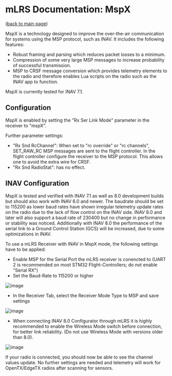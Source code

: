 # mLRS Documentation: MspX #

([back to main page](../README.md))

MspX is a technology designed to improve the over-the-air communication for systems using the MSP protocol, such as INAV. It includes the following features:
- Robust framing and parsing which reduces packet losses to a minimum.
- Compression of some very large MSP messages to increase probability of successful transmission.
- MSP to CRSF message conversion which provides telemetry elements to the radio and therefore enables Lua scripts on the radio such as the INAV app to function.

MspX is currently tested for INAV 7.1.

## Configuration

MspX is enabled by setting the "Rx Ser Link Mode" parameter in the receiver to "mspX".

Further parameter settings:
- "Rx Snd RcChannel": When set to "rc override" or "rc channels", SET_RAW_RC MSP messages are sent to the flight controller. In the flight controller configure the receiver to the MSP protocol. This allows one to avoid the extra wire for CRSF.
- "Rx Snd RadioStat": has no effect.

## INAV Configuration

MspX is tested and verified with INAV 7.1 as well as 8.0 development builds but should also work with INAV 6.0 and newer. The baudrate should be set to 115200 as lower baud rates have shown irregular telemetry update rates on the radio due to the lack of flow control on the INAV side. INAV 8.0 and later will also support a baud rate of 230400 but no change in performance or stability was noticed. Additionally with INAV 8.0 the performance of the serial link to a Ground Control Station (GCS) will be increased, due to some optimizations in INAV. 

To use a mLRS Receiver with INAV in MspX mode, the following settings have to be applied:
- Enable MSP for the Serial Port the mLRS receiver is conencted to (UART 2 is recommended on most STM32 Flight-Controllers; do not enable "Serial RX")
- Set the Baud-Rate to 115200 or higher
  
![image](https://github.com/user-attachments/assets/e4263b21-f3c5-40b5-a498-bf3c4906fdc2)


- In the Receiver Tab, select the Receiver Mode Type to MSP and save settings
  
![image](https://github.com/user-attachments/assets/d3f9adb4-3438-4552-989b-dea2ab1c044e)


- When connecting INAV 8.0 Configurator through mLRS it is highly recommended to enable the Wireless Mode switch before connection, for better link reliability. (Do not use Wireless Mode with versions older than 8.0).

![image](https://github.com/user-attachments/assets/2291187a-5d27-4857-a4d6-454f6b0f5e30)



If your radio is connected, you should now be able to see the channel values update. No further settings are needed and telemetry will work for OpenTX/EdgeTX radios after scanning for sensors. 
